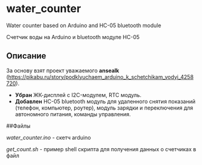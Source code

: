 # water_counter
Water counter based on Arduino and HC-05 bluetooth module

Счетчик воды на Arduino и bluetooth модуле HC-05

## Описание
За основу взят проект уважаемого **ansealk** (https://pikabu.ru/story/podklyuchaem_arduino_k_schetchikam_vodyi_4258720). 

- **Убран** ЖК-дисплей с I2C-модулем, RTC модуль.
- **Добавлен** HC-05 bluetooth модуль для удаленного снятия показаний (телефон, компьютер, роутер), модуль зарядки и переключения для автономного питания, команды управления.

##Файлы

*water_counter.ino* - скетч arduino 

*get_count.sh* - пример shell скрипта для получения данных о счетчиках в файл

